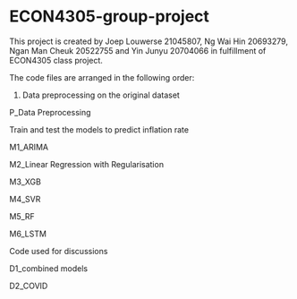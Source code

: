 # ECON4305-group-project
This project is created by Joep Louwerse 21045807, Ng Wai Hin 20693279, Ngan Man Cheuk 20522755 and Yin Junyu 20704066 in fulfillment of ECON4305 class project. 

The code files are arranged in the following order:

1. Data preprocessing on the original dataset

P_Data Preprocessing 

Train and test the models to predict inflation rate

M1_ARIMA

M2_Linear Regression with Regularisation

M3_XGB

M4_SVR

M5_RF

M6_LSTM

Code used for discussions

D1_combined models

D2_COVID
